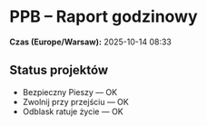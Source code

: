 # PPB – Raport godzinowy
**Czas (Europe/Warsaw):** 2025-10-14 08:33

## Status projektów
- Bezpieczny Pieszy — OK
- Zwolnij przy przejściu — OK
- Odblask ratuje życie — OK

